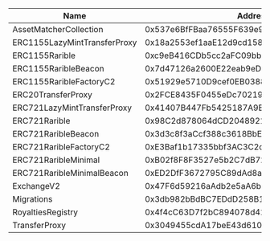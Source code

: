  Name | Address | Url 
 --- | --- | ---
 AssetMatcherCollection | 0x537e6BfFBaa76555F639e95F6BF01198F5ce9cAc | https://sepolia.arbiscan.io/address/0x537e6BfFBaa76555F639e95F6BF01198F5ce9cAc 
 ERC1155LazyMintTransferProxy | 0x18a2553ef1aaE12d9cd158821319e26A62feE90E | https://sepolia.arbiscan.io/address/0x18a2553ef1aaE12d9cd158821319e26A62feE90E 
 ERC1155Rarible | 0xc9eB416CDb5cc2aFC09bb75393AEc6dBA4E5C84a | https://sepolia.arbiscan.io/address/0xc9eB416CDb5cc2aFC09bb75393AEc6dBA4E5C84a 
 ERC1155RaribleBeacon | 0x7d47126a2600E22eab9eD6CF0e515678727779A6 | https://sepolia.arbiscan.io/address/0x7d47126a2600E22eab9eD6CF0e515678727779A6 
 ERC1155RaribleFactoryC2 | 0x51929e5710D9cef0EB0388b7866dF20a4598dF26 | https://sepolia.arbiscan.io/address/0x51929e5710D9cef0EB0388b7866dF20a4598dF26 
 ERC20TransferProxy | 0x2FCE8435F0455eDc702199741411dbcD1B7606cA | https://sepolia.arbiscan.io/address/0x2FCE8435F0455eDc702199741411dbcD1B7606cA 
 ERC721LazyMintTransferProxy | 0x41407B447Fb5425187A9BCA3a062644EF2410F8D | https://sepolia.arbiscan.io/address/0x41407B447Fb5425187A9BCA3a062644EF2410F8D 
 ERC721Rarible | 0x98C2d878064dCD20489214cf0866f972f91784D0 | https://sepolia.arbiscan.io/address/0x98C2d878064dCD20489214cf0866f972f91784D0 
 ERC721RaribleBeacon | 0x3d3c8f3aCcf388c3618BbE80598692B6d15bd4D5 | https://sepolia.arbiscan.io/address/0x3d3c8f3aCcf388c3618BbE80598692B6d15bd4D5 
 ERC721RaribleFactoryC2 | 0xE3Baf1b17335bbf3AC3C2cFCe95eC1bfC463d0c8 | https://sepolia.arbiscan.io/address/0xE3Baf1b17335bbf3AC3C2cFCe95eC1bfC463d0c8 
 ERC721RaribleMinimal | 0xB02f8F8F3527e5b2C7dB72B7eE1Af244fA8B3BAE | https://sepolia.arbiscan.io/address/0xB02f8F8F3527e5b2C7dB72B7eE1Af244fA8B3BAE 
 ERC721RaribleMinimalBeacon | 0xED2DfF3672795C89dAd8a8162026838fFd818B82 | https://sepolia.arbiscan.io/address/0xED2DfF3672795C89dAd8a8162026838fFd818B82 
 ExchangeV2 | 0x47F6d59216aAdb2e5aA6bFAf0b06d790EdC35118 | https://sepolia.arbiscan.io/address/0x47F6d59216aAdb2e5aA6bFAf0b06d790EdC35118 
 Migrations | 0x3db982bBdBC7EDdD258B10Ed7AAE65C82Fdcc73c | https://sepolia.arbiscan.io/address/0x3db982bBdBC7EDdD258B10Ed7AAE65C82Fdcc73c 
 RoyaltiesRegistry | 0x4f4cC63D7f2bC894078d41f284453062842Afa46 | https://sepolia.arbiscan.io/address/0x4f4cC63D7f2bC894078d41f284453062842Afa46 
 TransferProxy | 0x3049455cdA17beE43d61090Ec344624aeda72Ed6 | https://sepolia.arbiscan.io/address/0x3049455cdA17beE43d61090Ec344624aeda72Ed6 
